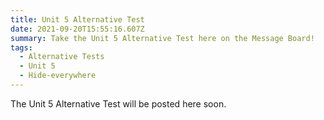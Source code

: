 ```yaml
---
title: Unit 5 Alternative Test
date: 2021-09-20T15:55:16.607Z
summary: Take the Unit 5 Alternative Test here on the Message Board!
tags:
  - Alternative Tests
  - Unit 5
  - Hide-everywhere
---
```


The Unit 5 Alternative Test will be posted here soon.
